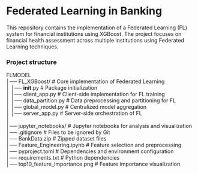 # Federated Learning in Banking
This repository contains the implementation of a Federated Learning (FL) system for financial institutions using XGBoost. 
The project focuses on financial health assessment across multiple institutions using Federated Learning techniques.


### Project structure

FLMODEL  
│── FL_XGBoost/                  # Core implementation of Federated Learning  
│   │── __init__.py               # Package initialization  
│   │── client_app.py             # Client-side implementation for FL training  
│   │── data_partition.py         # Data preprocessing and partitioning for FL  
│   │── global_model.py           # Centralized model aggregation  
│   │── server_app.py             # Server-side orchestration of FL  
│  
│── jupyter_notebooks/            # Jupyter notebooks for analysis and visualization  
│── .gitignore                     # Files to be ignored by Git  
│── BankData.zip                    # Zipped dataset files  
│── Feature_Engineering.ipynb        # Feature selection and preprocessing  
│── pyproject.toml                    # Dependencies and environment configuration  
│── requirements.txt                   # Python dependencies  
│── top10_feature_importance.png       # Feature importance visualization  
